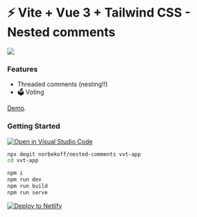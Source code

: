 # ⚡ Vite + Vue 3 + Tailwind CSS - Nested comments

<img src='https://i.ibb.co/YZWNPFv/test.png'/>

### Features
* Threaded comments (nesting!!)
* 🗳 Voting

[Demo](https://nested-comments-vc-ru.netlify.app/).

### Getting Started

[![Open in Visual Studio Code](https://open.vscode.dev/badges/open-in-vscode.svg)](https://open.vscode.dev/norbekoff/nested-comments)

```sh
npx degit norbekoff/nested-comments vvt-app
cd vvt-app
```

```sh
npm i
npm run dev
npm run build
npm run serve
```

[![Deploy to Netlify](https://www.netlify.com/img/deploy/button.svg)](https://app.netlify.com/start/deploy?repository=https://github.com/norbekoff/nested-comments)

